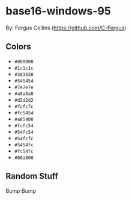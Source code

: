 # base16-windows-95

By: Fergus Collins (https://github.com/C-Fergus)

## Colors

* `#000000`
* `#1c1c1c`
* `#383838`
* `#545454`
* `#7e7e7e`
* `#a8a8a8`
* `#d2d2d2`
* `#fcfcfc`
* `#fc5454`
* `#a85400`
* `#fcfc54`
* `#54fc54`
* `#54fcfc`
* `#5454fc`
* `#fc54fc`
* `#00a800`

## Random Stuff

Bump
Bump
